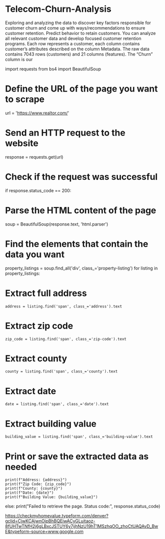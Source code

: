 # Telecom-Churn-Analysis
Exploring and analyzing the data to discover key factors responsible for customer churn and come up with ways/recommendations to ensure customer retention.
Predict behavior to retain customers. You can analyze all relevant customer data and develop focused customer retention programs. Each row represents a customer, each column contains customer’s attributes described on the column Metadata. The raw data contains 7043 rows (customers) and 21 columns (features). The “Churn” column is our 






import requests 
from bs4 import BeautifulSoup
# Define the URL of the page you want to scrape 
url = 'https://www.realtor.com/' 
# Send an HTTP request to the website 
response = requests.get(url)
# Check if the request was successful 
if response.status_code == 200: 
# Parse the HTML content of the page
  soup = BeautifulSoup(response.text, 'html.parser') 
# Find the elements that contain the data you want 
  property_listings = soup.find_all('div', class_='property-listing') 
  for listing in property_listings:
# Extract full address 
    address = listing.find('span', class_='address').text 
# Extract zip code 
    zip_code = listing.find('span', class_='zip-code').text 
# Extract county 
    county = listing.find('span', class_='county').text
# Extract date 
    date = listing.find('span', class_='date').text 
# Extract building value 
    building_value = listing.find('span', class_='building-value').text 
# Print or save the extracted data as needed 
    print(f"Address: {address}") 
    print(f"Zip Code: {zip_code}") 
    print(f"County: {county}") 
    print(f"Date: {date}") 
    print(f"Building Value: {building_value}") 
else: 
  print("Failed to retrieve the page. Status code:", response.status_code)


https://checkmyhomevalue.typeform.com/denver?gclid=CjwKCAjwnOipBhBQEiwACyGLuitaoz-8fUHTwTNfH2j6gLBxcJSTUY6y7ijhNzU19hT1MSzhqOO_zhoCtUAQAvD_BwE&typeform-source=www.google.com
